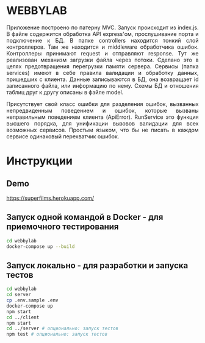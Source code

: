 
# WEBBYLAB
<p align="justify">
  Приложение построено по патерну MVC. Запуск происходит из index.js. В файле содержится обработка API express'ом, прослушивание порта и подключение к БД. В папке controllers находится тонкий слой контроллеров. Там же находится и middleware обработчика ошибок. Контроллеры принимают request и отправляют response. Тут же реализован механизм загрузки файла через потоки. Сделано это в целях предотвращения перегрузки памяти сервера. Сервисы (папка services) имеют в себе правила валидации и обработку данных, пришедших с клиента. Данные записываются в БД, она возвращает id записанного файла, или информацию по нему. Схемы БД и отношения таблиц друг к другу описаны в файле model.
</p><p align="justify">
  Присутствует свой класс ошибки для разделения ошибок, вызванных непредвиденным поведением и ошибок, которые вызваны неправильным поведением клиента (ApiError). RunService это функция высшего порядка, для унификации вызовов валидации для всех возможных сервисов. Простым языком, что бы не писать в каждом сервисе одинаковый перехватчик ошибок.
	</p>

# Инструкции

## Demo
https://superfilms.herokuapp.com/

## Запуск одной командой в Docker - для приемочного тестирования
```bash
cd webbylab
docker-compose up --build
```
## Запуск локально - для разработки и запуска тестов
```bash
cd webbylab
cd server
cp .env.sample .env
docker-compose up
npm start
cd ../client
npm start
cd ../server # опционально: запуск тестов
npm test # опционально: запуск тестов
```

